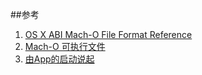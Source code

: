 ##参考
1. [OS X ABI Mach-O File Format Reference](https://developer.apple.com/library/mac/documentation/DeveloperTools/Conceptual/MachORuntime/index.html)
2. [Mach-O 可执行文件](http://objccn.io/issue-6-3/)
3. [由App的启动说起](http://oncenote.com/2015/06/01/How-App-Launch/)